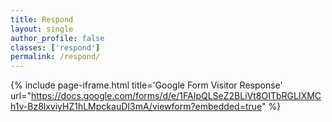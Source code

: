 ```yaml
---
title: Respond
layout: single
author_profile: false
classes: ['respond']
permalink: /respond/
---
```


{% include page-iframe.html title='Google Form Visitor Response' url="https://docs.google.com/forms/d/e/1FAIpQLSeZ2BLiVt8OITbRGLIXMCh1v-Bz8lxviyHZ1hLMpckauDI3mA/viewform?embedded=true" %}

